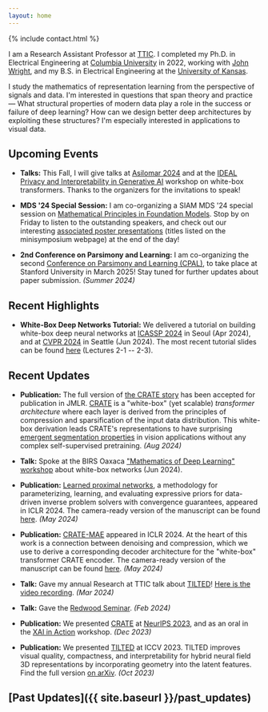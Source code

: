 ```yaml
---
layout: home
---
```


{% include contact.html %}

I am a Research Assistant Professor at [TTIC](https://ttic.edu). I completed
my Ph.D. in Electrical Engineering at [Columbia
University](https://ee.columbia.edu) in 2022, working with [John
Wright](http://www.columbia.edu/~jw2966/), and my B.S. in Electrical
Engineering at the [University of Kansas](https://eecs.ku.edu).

I study the mathematics of representation learning from the
perspective of signals and data. I'm interested in questions that span theory
and practice &mdash; What structural properties of modern data play a role in the
success or failure of deep learning? How can we design better deep
architectures by exploiting these structures? I'm especially interested in
applications to visual data.

## Upcoming Events

- **Talks:** This Fall, I will give talks at [Asilomar
  2024](https://cmsworkshops.com/Asilomar2024/view_session.php?SessionID=1086)
  and at the [IDEAL Privacy and Interpretability in Generative
  AI](https://www.ideal-institute.org/2024/09/04/workshop-on-harmonious-human-ai-ecosystems-2/)
  workshop on white-box transformers. Thanks to the organizers for the
  invitations to speak!

- **MDS '24 Special Session:** I am co-organizing a SIAM MDS '24 special session
  on [Mathematical Principles in Foundation
  Models](https://meetings.siam.org/sess/dsp_programsess.cfm?SESSIONCODE=80543).
  Stop by on Friday to listen to the outstanding speakers, and check out our
  interesting [associated poster
  presentations](https://meetings.siam.org/sess/dsp_programsess.cfm?SESSIONCODE=80908)
  (titles listed on the minisymposium webpage) at the end of the day!

- **2nd Conference on Parsimony and Learning:** I am co-organizing the second [Conference on
  Parsimony and Learning (CPAL)](https://cpal.cc), to take place at Stanford
  University in March 2025! Stay tuned for further updates about paper
  submission. _(Summer 2024)_

## Recent Highlights

- **White-Box Deep Networks Tutorial:** We delivered a tutorial on building white-box deep neural networks
  at [ICASSP 2024](https://cmsworkshops.com/ICASSP2024/tutorials.php#tut25) in
  Seoul (Apr 2024), and at [CVPR
  2024](https://cvpr2024-tutorial-low-dim-models.github.io) in Seattle (Jun
  2024). The most recent tutorial slides can be found
  [here](https://www.dropbox.com/home/CVPR-tutorial) (Lectures 2-1 -- 2-3).

## Recent Updates

- **Publication:** The full version of [the CRATE
  story](http://arxiv.org/abs/2311.13110) has been accepted for publication in
  JMLR.
  [CRATE](https://ma-lab-berkeley.github.io/CRATE/) is a "white-box" (yet
  scalable) *transformer architecture* where each layer is derived from the
  principles of compression and sparsification of the input data distribution.
  This white-box derivation leads CRATE's representations to have surprising
  [emergent segmentation properties](https://arxiv.org/abs/2308.16271) in
  vision applications without any complex self-supervised pretraining. _(Aug 2024)_

- **Talk:** Spoke at the BIRS Oaxaca ["Mathematics of Deep Learning"
  workshop](https://www.birs.ca/events/2024/5-day-workshops/24w5297) about
  white-box networks (Jun 2024).

- **Publication:** [Learned proximal networks](https://zhenghanfang.github.io/learned-proximal-networks/), a methodology for
  parameterizing, learning, and evaluating expressive priors for data-driven inverse
  problem solvers with convergence guarantees, appeared in ICLR 2024.
  The camera-ready version of the manuscript can be found
  [here](https://openreview.net/forum?id=kNPcOaqC5r). _(May 2024)_

- **Publication:** [CRATE-MAE](https://ma-lab-berkeley.github.io/CRATE/) appeared in ICLR 2024. At the heart of this work is a connection between
  denoising and compression, which we use to derive a corresponding decoder
  architecture for the "white-box" transformer CRATE encoder.
  The camera-ready version of the manuscript can be found
  [here](https://openreview.net/forum?id=PvyOYleymy). _(May 2024)_
  <!-- This work is described in Section 3 of the [complete CRATE -->
  <!-- paper](https://arxiv.org/abs/2311.13110). _(Jan 2024)_ -->

- **Talk:** Gave my annual Research at TTIC talk about [TILTED](https://brentyi.github.io/tilted)! [Here is the
  video
  recording](https://uchicago.hosted.panopto.com/Panopto/Pages/Viewer.aspx?id=db5b4c2a-96aa-4722-bb5f-b067015c0314). _(Mar 2024)_

- **Talk:** Gave the [Redwood
  Seminar](https://redwood.berkeley.edu/seminars/sam-buchanan-feb-2024/). _(Feb 2024)_

- **Publication:** We presented [CRATE](https://ma-lab-berkeley.github.io/CRATE/) at [NeurIPS
  2023](https://neurips.cc/virtual/2023/poster/71567), and as an oral in the
  [XAI in Action](https://neurips.cc/virtual/2023/75163) workshop. _(Dec 2023)_


- **Publication:** We presented [TILTED](https://brentyi.github.io/tilted/) at
  ICCV 2023. TILTED improves visual quality, compactness, and interpretability
  for hybrid neural field 3D representations by incorporating geometry into the
  latent features. Find the full version [on arXiv](https://arxiv.org/abs/2308.15461). _(Oct 2023)_

## [Past Updates]({{ site.baseurl }}/past_updates)
